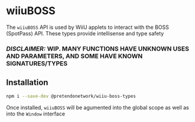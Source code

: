 # wiiuBOSS
The `wiiuBOSS` API is used by WiiU applets to interact with the BOSS (SpotPass) API. These types provide intellisense and type safety

### _**DISCLAIMER:**_ **WIP. MANY FUNCTIONS HAVE UNKNOWN USES AND PARAMETERS, AND SOME HAVE KNOWN SIGNATURES/TYPES**

## Installation
```bash
npm i --save-dev @pretendonetwork/wiiu-boss-types
```

Once installed, `wiiuBOSS` will be agumented into the global scope as well as into the `Window` interface